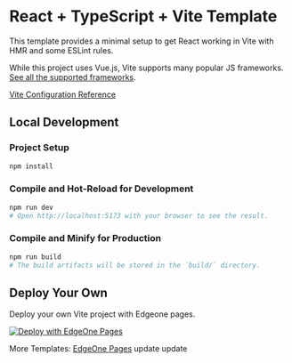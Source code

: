 # React + TypeScript + Vite Template

This template provides a minimal setup to get React working in Vite with HMR and some ESLint rules.

While this project uses Vue.js, Vite supports many popular JS frameworks. [See all the supported frameworks](https://vitejs.dev/guide/#scaffolding-your-first-vite-project).

[Vite Configuration Reference](https://vite.dev/config/)

## Local Development

### Project Setup

```sh
npm install
```

### Compile and Hot-Reload for Development

```sh
npm run dev
# Open http://localhost:5173 with your browser to see the result.
```

### Compile and Minify for Production

```sh
npm run build
# The build artifacts will be stored in the `build/` directory.
```

## Deploy Your Own

Deploy your own Vite project with Edgeone pages.

[![Deploy with EdgeOne Pages](https://cdnstatic.tencentcs.com/edgeone/pages/deploy.svg)](https://edgeone.ai/pages/new?template=vite-react)

More Templates: [EdgeOne Pages](https://edgeone.ai/pages/templates)
update
update
